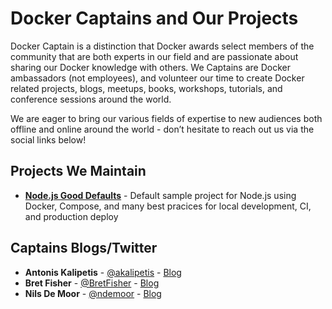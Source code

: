# Docker Captains and Our Projects

Docker Captain is a distinction that Docker awards select members of the community that are both experts 
in our field and are passionate about sharing our Docker knowledge with others. We Captains are Docker 
ambassadors (not employees), and volunteer our time to create Docker related projects, blogs, meetups, 
books, workshops, tutorials, and conference sessions around the world.

We are eager to bring our various fields of expertise to new audiences both offline and online 
around the world - don’t hesitate to reach out us via the social links below!

## Projects We Maintain
  - [**Node.js Good Defaults**](https://github.com/BretFisher/node-docker-good-defaults) - Default sample 
  project for Node.js using Docker, Compose, and many best pracices for local development, CI, and 
  production deploy
  
## Captains Blogs/Twitter
  - **Antonis Kalipetis** - [@akalipetis](https://twitter.com/akalipetis) - [Blog](https://www.akalipetis.com)
  - **Bret Fisher** - [@BretFisher](https://twitter.com/bretfisher) - [Blog](https://www.bretfisher.com)
  - **Nils De Moor** - [@ndemoor](https://twitter.com/ndemoor) - [Blog](https://cntnr.io)
